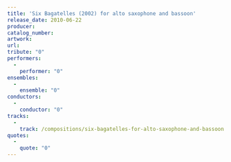 ```yaml
---
title: 'Six Bagatelles (2002) for alto saxophone and bassoon'
release_date: 2010-06-22
producer: 
catalog_number: 
artwork: 
url: 
tribute: "0"
performers: 
  -
    performer: "0"
ensembles: 
  -
    ensemble: "0"
conductors: 
  -
    conductor: "0"
tracks: 
  -
    track: /compositions/six-bagatelles-for-alto-saxophone-and-bassoon
quotes: 
  -
    quote: "0"
---
```

